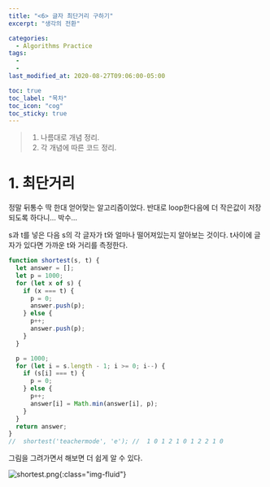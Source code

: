 ```yaml
---
title: "<6> 글자 최단거리 구하기"
excerpt: "생각의 전환"

categories:
  - Algorithms Practice
tags:
  -
  -
last_modified_at: 2020-08-27T09:06:00-05:00

toc: true
toc_label: "목차"
toc_icon: "cog"
toc_sticky: true
---
```


> 1. 나름대로 개념 정리.
> 2. 각 개념에 따른 코드 정리.

# 1. 최단거리

정말 뒤통수 딱 한대 얻어맞는 알고리즘이었다. 반대로 loop한다음에 더 작은값이 저장되도록 하다니... 박수...

s과 t를 넣은 다음 s의 각 글자가 t와 얼마나 떨어져있는지 알아보는 것이다. t사이에 글자가 있다면 가까운 t와 거리를 측정한다.

```javascript
function shortest(s, t) {
  let answer = [];
  let p = 1000;
  for (let x of s) {
    if (x === t) {
      p = 0;
      answer.push(p);
    } else {
      p++;
      answer.push(p);
    }
  }

  p = 1000;
  for (let i = s.length - 1; i >= 0; i--) {
    if (s[i] === t) {
      p = 0;
    } else {
      p++;
      answer[i] = Math.min(answer[i], p);
    }
  }
  return answer;
}
//  shortest('teachermode', 'e'); //  1 0 1 2 1 0 1 2 2 1 0
```

그림을 그려가면서 해보면 더 쉽게 알 수 있다.

![shortest.png](https://yeonghunko.github.io/assets/img/algorithms/shortest.png){:class="img-fluid"}
